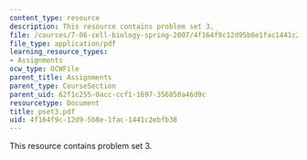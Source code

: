 ```yaml
---
content_type: resource
description: This resource contains problem set 3.
file: /courses/7-06-cell-biology-spring-2007/4f164f9c12d95b8e1fac1441c2ebfb38_pset3.pdf
file_type: application/pdf
learning_resource_types:
- Assignments
ocw_type: OCWFile
parent_title: Assignments
parent_type: CourseSection
parent_uid: 62f1c255-0acc-ccf1-1697-356850a46d9c
resourcetype: Document
title: pset3.pdf
uid: 4f164f9c-12d9-5b8e-1fac-1441c2ebfb38
---
```

This resource contains problem set 3.

